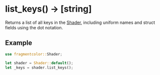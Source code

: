 # list_keys() -> [string]

Returns a list of all keys in the [Shader](https://fragmentcolor.org/api/core/shader), including uniform names and struct fields using the dot notation.

## Example

```rust
use fragmentcolor::Shader;

let shader = Shader::default();
let _keys = shader.list_keys();
```
